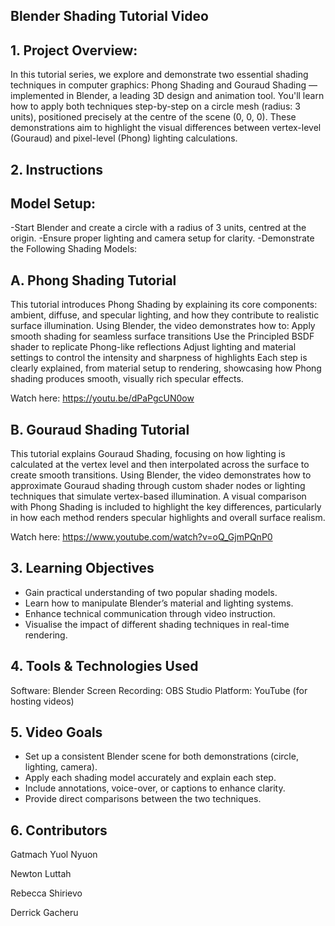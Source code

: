 ## Blender Shading Tutorial Video

## 1. Project Overview:
In this tutorial series, we explore and demonstrate two essential shading techniques in computer graphics: Phong Shading and Gouraud Shading — implemented in Blender, a leading 3D design and animation tool.
You'll learn how to apply both techniques step-by-step on a circle mesh (radius: 3 units), positioned precisely at the centre of the scene (0, 0, 0). These demonstrations aim to highlight the visual differences between vertex-level (Gouraud) and pixel-level (Phong) lighting calculations.

## 2. Instructions

## Model Setup:
-Start Blender and create a circle with a radius of 3 units, centred at the origin.
-Ensure proper lighting and camera setup for clarity.
-Demonstrate the Following Shading Models:
## A. Phong Shading Tutorial

This tutorial introduces Phong Shading by explaining its core components: ambient, diffuse, and specular lighting, and how they contribute to realistic surface illumination.
Using Blender, the video demonstrates how to:
Apply smooth shading for seamless surface transitions
Use the Principled BSDF shader to replicate Phong-like reflections
Adjust lighting and material settings to control the intensity and sharpness of highlights
Each step is clearly explained, from material setup to rendering, showcasing how Phong shading produces smooth, visually rich specular effects.

Watch here: <https://youtu.be/dPaPgcUN0ow>

## B. Gouraud Shading Tutorial
This tutorial explains Gouraud Shading, focusing on how lighting is calculated at the vertex level and then interpolated across the surface to create smooth transitions.
Using Blender, the video demonstrates how to approximate Gouraud shading through custom shader nodes or lighting techniques that simulate vertex-based illumination.
A visual comparison with Phong Shading is included to highlight the key differences, particularly in how each method renders specular highlights and overall surface realism.

Watch here: <https://www.youtube.com/watch?v=oQ_GjmPQnP0>
 
## 3. Learning Objectives

- Gain practical understanding of two popular shading models.
- Learn how to manipulate Blender’s material and lighting systems.
- Enhance technical communication through video instruction.
- Visualise the impact of different shading techniques in real-time rendering.

## 4. Tools & Technologies Used

Software: Blender
Screen Recording: OBS Studio
Platform: YouTube (for hosting videos)

## 5. Video Goals

- Set up a consistent Blender scene for both demonstrations (circle, lighting, camera).
- Apply each shading model accurately and explain each step.
- Include annotations, voice-over, or captions to enhance clarity.
- Provide direct comparisons between the two techniques.

## 6. Contributors

Gatmach Yuol Nyuon

Newton Luttah

Rebecca Shirievo

Derrick Gacheru

